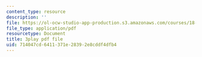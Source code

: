 ```yaml
---
content_type: resource
description: ''
file: https://ol-ocw-studio-app-production.s3.amazonaws.com/courses/18-01sc-single-variable-calculus-fall-2010/714047cd6411371e28392e8cddf4dfb4_MK_0QHbUnIA.pdf
file_type: application/pdf
resourcetype: Document
title: 3play pdf file
uid: 714047cd-6411-371e-2839-2e8cddf4dfb4
---
```

